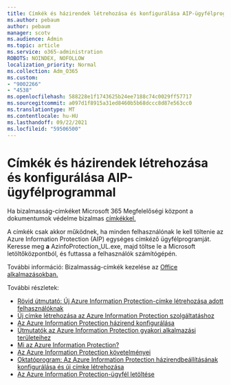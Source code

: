 ```yaml
---
title: Címkék és házirendek létrehozása és konfigurálása AIP-ügyfélprogrammal
ms.author: pebaum
author: pebaum
manager: scotv
ms.audience: Admin
ms.topic: article
ms.service: o365-administration
ROBOTS: NOINDEX, NOFOLLOW
localization_priority: Normal
ms.collection: Adm_O365
ms.custom:
- "9002266"
- "4538"
ms.openlocfilehash: 588228e1f1743625b24ee7188c74c0029ff57717
ms.sourcegitcommit: a097d1f8915a31ed8460b5b68dccc8d87e563cc0
ms.translationtype: MT
ms.contentlocale: hu-HU
ms.lasthandoff: 09/22/2021
ms.locfileid: "59506500"
---
```

# <a name="creating-and-configuring-labels-and-policies-with-aip-client"></a>Címkék és házirendek létrehozása és konfigurálása AIP-ügyfélprogrammal

Ha bizalmasság-címkéket Microsoft 365 Megfelelőségi központ a dokumentumok védelme bizalmas [címkékkel.](https://docs.microsoft.com/microsoft-365/business-video/create-sensitivity-labels)

A címkék csak akkor működnek, ha minden felhasználónak le kell töltenie az Azure Information Protection (AIP) egységes címkéző ügyfélprogramját. Keresse meg **a** AzinfoProtection_UL.exe, majd töltse le a Microsoft letöltőközpontból, és futtassa a felhasználók számítógépén.

További információ: Bizalmasság-címkék kezelése az [Office alkalmazásokban.](https://docs.microsoft.com/microsoft-365/compliance/sensitivity-labels-office-apps)

További részletek: 

- [Rövid útmutató: Új Azure Information Protection-címke létrehozása adott felhasználóknak](https://docs.microsoft.com/azure/information-protection/quickstart-label-specificusers)
- [Új címke létrehozása az Azure Information Protection szolgáltatáshoz](https://docs.microsoft.com/azure/information-protection/configure-policy-new-label)
- [Az Azure Information Protection házirend konfigurálása](https://docs.microsoft.com/azure/information-protection/configure-policy)
- [Útmutatók az Azure Information Protection gyakori alkalmazási területeihez](https://docs.microsoft.com/azure/information-protection/how-to-guides)
- [Mi az Azure Information Protection?](https://docs.microsoft.com/azure/information-protection/what-is-information-protection)
- [Az Azure Information Protection követelményei](https://docs.microsoft.com/azure/information-protection/requirements)
- [Oktatóprogram: Az Azure Information Protection házirendbeállításának konfigurálása és új címke létrehozása](https://docs.microsoft.com/azure/information-protection/infoprotect-quick-start-tutorial)
- [Az Azure Information Protection-ügyfél letöltése](https://www.microsoft.com/download/details.aspx?id=53018)
